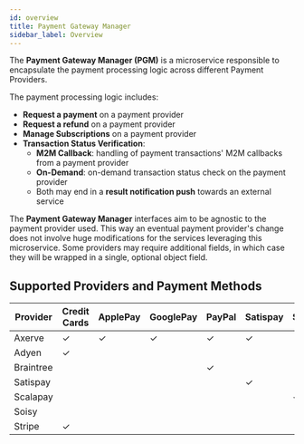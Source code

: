```yaml
---
id: overview
title: Payment Gateway Manager
sidebar_label: Overview
---
```

The **Payment Gateway Manager (PGM)** is a microservice responsible to encapsulate the payment processing logic across
different Payment Providers.

The payment processing logic includes:
* **Request a payment** on a payment provider
* **Request a refund** on a payment provider
* **Manage Subscriptions** on a payment provider
* **Transaction Status Verification**:
    - **M2M Callback**: handling of payment transactions' M2M callbacks from a payment provider
    - **On-Demand**: on-demand transaction status check on the payment provider
    - Both may end in a **result notification push** towards an external service

The **Payment Gateway Manager** interfaces aim to be agnostic to the payment provider used.
This way an eventual payment provider's change does not involve huge modifications for the services leveraging this microservice.
Some providers may require additional fields, in which case they will be wrapped in a single, optional object field.

## Supported Providers and Payment Methods

| Provider   | Credit Cards | ApplePay | GooglePay | PayPal | Satispay | Scalapay | Soisy |
|------------|--------------|----------|-----------|--------|----------|----------|-------|
| Axerve     | ✓            | ✓        | ✓         | ✓      | ✓        |          |       |
| Adyen      | ✓            |          |           |        |          |          |       |
| Braintree  |              |          |           | ✓      |          |          |       |
| Satispay   |              |          |           |        | ✓        |          |       |
| Scalapay   |              |          |           |        |          | ✓        |       |
| Soisy      |              |          |           |        |          |          | ✓     |
| Stripe     | ✓            |          |           |        |          |          |       |
